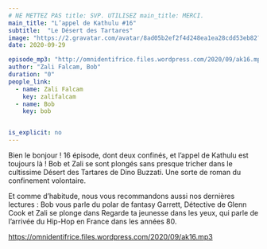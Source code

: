 ```yaml
---
# NE METTEZ PAS title: SVP. UTILISEZ main_title: MERCI.
main_title: "L’appel de Kathulu #16"
subtitle:  "Le Désert des Tartares"
image: "https://2.gravatar.com/avatar/8ad05b2ef2f4d248ea1ea28cdd53eb82?s=96&d=identicon&r=G"
date: 2020-09-29

episode_mp3: "http://omnidentifrice.files.wordpress.com/2020/09/ak16.mp3"
author: "Zali Falcam, Bob"
duration: "0"
people_link: 
  - name: Zali Falcam
    key: zalifalcam
  - name: Bob
    key: bob


is_explicit: no
---
```


<PodcastHeader/>

<!-- ECRIRE LA DESCRIPTION DE L'EPISODE SOUS CETTE LIGNE -->

<p>Bien le bonjour ! 16 épisode, dont deux confinés, et l’appel de Kathulu est toujours là ! Bob et Zali se sont plongés sans presque tricher dans le cultissime&nbsp;Désert des Tartares de Dino Buzzati. Une sorte de roman du confinement volontaire.</p>



<p>Et comme d’habitude, nous vous recommandons aussi nos dernières lectures : Bob vous parle du polar de fantasy&nbsp;Garrett, Détective de Glenn Cook et Zali se plonge dans&nbsp;Regarde ta jeunesse dans les yeux, qui parle de l’arrivée du Hip-Hop en France dans les années 80.</p>



 
<a href="https://omnidentifrice.files.wordpress.com/2020/09/ak16.mp3" rel="nofollow">https://omnidentifrice.files.wordpress.com/2020/09/ak16.mp3</a>
 


